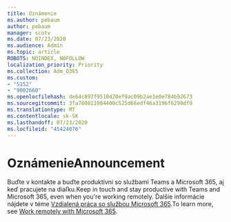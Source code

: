 ```yaml
---
title: Oznámenie
ms.author: pebaum
author: pebaum
manager: scotv
ms.date: 07/23/2020
ms.audience: Admin
ms.topic: article
ROBOTS: NOINDEX, NOFOLLOW
localization_priority: Priority
ms.collection: Adm_O365
ms.custom:
- "5152"
- "9002660"
ms.openlocfilehash: de64c897f9518d20ef9ac09b2ae1e0e784b92673
ms.sourcegitcommit: 3fa780811984400c525d66edf46a3196f6290df0
ms.translationtype: MT
ms.contentlocale: sk-SK
ms.lasthandoff: 07/23/2020
ms.locfileid: "45424076"
---
```

# <a name="announcement"></a><span data-ttu-id="2f06a-102">Oznámenie</span><span class="sxs-lookup"><span data-stu-id="2f06a-102">Announcement</span></span>

<span data-ttu-id="2f06a-103">Buďte v kontakte a buďte produktívni so službami Teams a Microsoft 365, aj keď pracujete na diaľku.</span><span class="sxs-lookup"><span data-stu-id="2f06a-103">Keep in touch and stay productive with Teams and Microsoft 365, even when you're working remotely.</span></span> <span data-ttu-id="2f06a-104">Ďalšie informácie nájdete v téme [Vzdialená práca so službou Microsoft 365](https://aka.ms/remote-work).</span><span class="sxs-lookup"><span data-stu-id="2f06a-104">To learn more, see [Work remotely with Microsoft 365](https://aka.ms/remote-work).</span></span>
